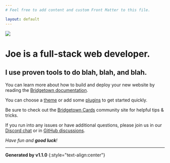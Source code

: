 ```yaml
---
# Feel free to add content and custom Front Matter to this file.

layout: default
---
```

<img src="/images/avatar.jpg" class="rounded-lg shadow-md mx-w-4 w-24 mr-3 mb-3">

# Joe is a full-stack web developer.
## I use proven tools to do blah, blah, and blah.

You can learn more about how to build and deploy your new website by reading the  [Bridgetown documentation](https://www.bridgetownrb.com/docs).

You can choose a [theme](https://github.com/topics/bridgetown-theme) or add some [plugins](https://www.bridgetownrb.com/plugins/) to get started quickly.

Be sure to check out the [Bridgetown Cards](https://bridgetown.cards) community site for helpful tips & tricks.

If you run into any issues or have additional questions, please join us in our [Discord chat](https://discord.gg/4E6hktQGz4) or in [GitHub discussions](https://github.com/bridgetownrb/bridgetown/discussions).

_Have fun and **good luck**!_

----

**Generated by v1.1.0**
{:style="text-align:center"}
